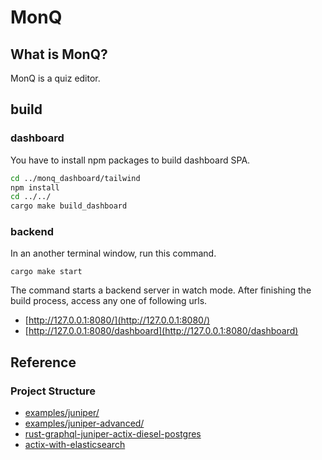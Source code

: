 # MonQ

## What is MonQ?

MonQ is a quiz editor.

## build

### dashboard

You have to install npm packages to build dashboard SPA.

```zsh
cd ../monq_dashboard/tailwind
npm install
cd ../../
cargo make build_dashboard
```

### backend

In an another terminal window, run this command.

```
cargo make start
```

The command starts a backend server in watch mode. After finishing the build process, access any one of following urls.

* [http://127.0.0.1:8080/](http://127.0.0.1:8080/)
* [http://127.0.0.1:8080/dashboard](http://127.0.0.1:8080/dashboard)

## Reference

### Project Structure

* [examples/juniper/](https://github.com/actix/examples/tree/master/juniper)
* [examples/juniper-advanced/](https://github.com/actix/examples/tree/master/juniper-advanced)
* [rust-graphql-juniper-actix-diesel-postgres](https://github.com/lucperkins/rust-graphql-juniper-actix-diesel-postgres/tree/015cf2e116124f8553ee31263ff29ecc8a1bfa3f)
* [actix-with-elasticsearch](https://github.com/kikei/actix-with-elasticsearch)